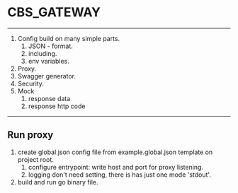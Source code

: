 # CBS_GATEWAY

___

1. Config build on many simple parts.
    1. JSON - format.
    2. including.
    3. env variables.
2. Proxy.
3. Swagger generator.
4. Security.
5. Mock 
   1. response data
   2. response http code

---

## Run proxy

1. create global.json config file from example.global.json template on project root.
      1. configure entrypoint: write host and port for proxy listening.
      2. logging don't need setting, there is has just one mode 'stdout'.
2. build and run go binary file.